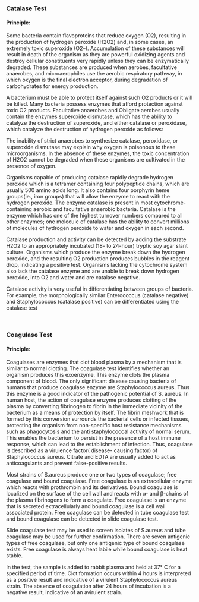 ### Catalase Test

#### Principle:
 
Some bacteria contain flavoproteins that reduce oxygen (O2), resulting in the production of hydrogen peroxide (H2O2) and, in some cases, an extremely toxic superoxide (O2–). Accumulation of these substances will result in death of the organism as they are powerful oxidizing agents and destroy cellular constituents very rapidly unless they can be enzymatically degraded. These substances are produced when aerobes, facultative anaerobes, and microaerophiles use the aerobic respiratory pathway, in which oxygen is the final electron acceptor, during degradation of carbohydrates for energy production.

 

A bacterium must be able to protect itself against such O2 products or it will be killed. Many bacteria possess enzymes that afford protection against toxic O2 products.  Facultative anaerobes and Obligate aerobes  usually contain the enzymes superoxide dismutase, which has the ability to  catalyze the destruction of superoxide, and either catalase or peroxidase, which catalyze the destruction of hydrogen peroxide as follows:

 


The inability of strict anaerobes to synthesize catalase, peroxidase, or superoxide dismutase may explain why oxygen is poisonous to these microorganisms. In the absence of these enzymes, the toxic concentration of H2O2 cannot be degraded when these organisms are cultivated in the presence of oxygen.

 

Organisms capable of producing catalase rapidly degrade hydrogen peroxide which is a tetramer  containing four polypeptide chains, which are usually  500 amino acids long. It  also contains four porphyrin heme groups(ie., iron groups)  that will allow the enzyme to react with the hydrogen peroxide.
The enzyme catalase is present in most cytochrome-containing aerobic and facultative anaerobic bacteria. Catalase is the enzyme which has one of the highest turnover numbers compared to all  other enzymes; one molecule of catalase has the ability to  convert millions of  molecules of hydrogen peroxide to water and oxygen in each second.

 

Catalase production and activity can be detected by adding the substrate H2O2 to an appropriately incubated (18- to 24-hour) tryptic soy agar slant culture. Organisms which produce the enzyme break down the hydrogen peroxide, and the resulting O2 production produces bubbles in the reagent drop, indicating a positive test. Organisms lacking the cytochrome system also lack the catalase enzyme and are unable to break down hydrogen peroxide, into O2 and water and are catalase negative.

 

Catalase activity is very useful in differentiating between groups of bacteria. For example, the morphologically similar Enterococcus (catalase negative) and Staphylococcus (catalase positive) can be differentiated using the catalase test

 
&nbsp;

### Coagulase Test

#### Principle:
 
Coagulases are enzymes that clot blood plasma by a mechanism that is similar to normal clotting. The coagulase test identifies whether an organism produces this exoenzyme. This enzyme clots the plasma component of blood. The only significant disease causing bacteria of humans that produce coagulase enzyme are Staphylococcus aureus. Thus this enzyme is a good indicator of the pathogenic potential of S. aureus.
In human host, the action of coagulase enzyme produces clotting of the plasma by converting fibrinogen to fibrin in the immediate vicinity of the bacterium as a means of protection by itself. The fibrin meshwork that is formed by this conversion surrounds the bacterial cells or infected tissues, protecting the organism from non-specific host resistance mechanisms such as phagocytosis and the anti staphylococcal activity of normal serum.  This enables the bacterium to persist in the presence of a host immune response, which can lead to the establishment of infection. Thus, coagulase is  described as a  virulence factor( disease- causing factor) of Staphylococcus aureus. Citrate and EDTA are usually added to  act  as  anticoagulants and prevent  false-positive  results.

 

Most strains of S.aureus produce one or two types of coagulase; free coagulase and bound coagulase. Free coagulase is an extracellular enzyme which reacts with prothrombin and its derivatives. Bound coagulase is localized on the surface of the cell wall and reacts with α- and β-chains of the plasma fibrinogens to form a coagulate. Free coagulase is an enzyme that is secreted extracellularly and bound coagulase is a cell wall associated protein.  Free coagulase can be  detected in tube coagulase test and bound coagulase can be detected in slide coagulase test.

 

Slide coagulase test may be  used to screen isolates of S.aureus and tube coagulase may be used for further confirmation. There are seven antigenic types of free coagulase,  but only one antigenic type of bound coagulase exists. Free coagulase is always  heat labile while bound coagulase is heat stable.

 

In the test, the sample is added to rabbit plasma and held at 37° C for a specified period of time. Clot formation  occurs within 4 hours is interpreted as a positive result and indicative of a virulent Staphylococcus aureus strain. The absence of coagulation after 24 hours of incubation is a negative result, indicative of an avirulent strain.